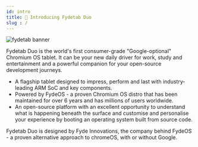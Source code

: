 ```yaml
---
id: intro
title: 📘 Introducing Fydetab Duo
slug : /
---
```


![fydetab banner](../static/img/fydetab_banner.jpg)

Fydetab Duo is the world's first consumer-grade "Google-optional" Chromium OS tablet. It can be your new daily driver for work, study and entertainment and a powerful companion for your open-source development journeys.

- A flagship tablet designed to impress, perform and last with industry-leading ARM SoC and key components.
- Powered by FydeOS - a proven Chromium OS distro that has been maintained for over 6 years and has millions of users worldwide.
- An open-source platform with an excellent opportunity to understand what is happening beneath the surface and customise and personalise your experience by booting an operating system built from source code.

Fydetab Duo is designed by Fyde Innovations, the company behind FydeOS - a proven alternative approach to chromeOS, with or without Google.
